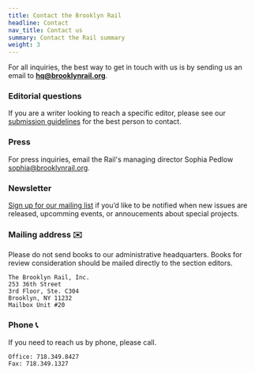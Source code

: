 ```yaml
---
title: Contact the Brooklyn Rail
headline: Contact
nav_title: Contact us
summary: Contact the Rail summary
weight: 3
---
```


For all inquiries, the best way to get in touch with us is by sending us an email to [**hq@brooklynrail.org**](mailto:hq@brooklynrail.org?subject=Contact%20the%20Rail).

### Editorial questions

If you are a writer looking to reach a specific editor, please see our [submission guidelines](#) for the best person to contact.

### Press

For press inquiries, email the Rail's managing director Sophia Pedlow [sophia@brooklynrail.org](mailto:sophia@brooklynrail.org).

### Newsletter

[Sign up for our mailing list](https://brooklynrail.org/newsletter) if you’d like to be notified when new issues are released, upcomming events, or annoucements about special projects.

### Mailing address :envelope:

Please do not send books to our administrative headquarters. Books for review consideration should be mailed directly to the section editors.

```
The Brooklyn Rail, Inc.
253 36th Street
3rd Floor, Ste. C304
Brooklyn, NY 11232
Mailbox Unit #20
```

### Phone :telephone_receiver:

If you need to reach us by phone, please call.

```
Office: 718.349.8427
Fax: 718.349.1327
```
